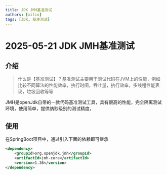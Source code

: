 ```yaml
---
title: JDK JMH基准测试
authors: [xilio]
tags: [JDK, 基准测试]
---
```


# 2025-05-21 JDK JMH基准测试

## 介绍

> 什么是【基准测试】？基准测试主要用于测试代码在JVM上的性能，例如比较不同算法的性能效率，执行时间，吞吐量，执行效率，多线程性能表现，垃圾回收等等

JMH是openJdk自带的一款代码基准测试工具，具有很高的性能，完全隔离测试环境，使用简单，提供纳秒级别的测试精度，

## 使用
在SpringBoot项目中，通过引入下面的依赖即可继承

```xml
<dependency>
    <groupId>org.openjdk.jmh</groupId>
    <artifactId>jmh-core</artifactId>
    <version>1.36</version>
</dependency>
```



